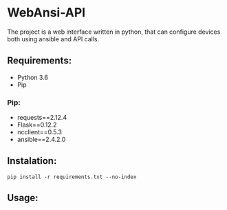 # WebAnsi-API
The project is a web interface written in python, that can configure devices both using ansible and API calls.

## Requirements:
- Python 3.6
- Pip
### Pip:
- requests==2.12.4
- Flask==0.12.2
- ncclient==0.5.3
- ansible==2.4.2.0

## Instalation:
```
pip install -r requirements.txt --no-index
```

## Usage:
```
```

